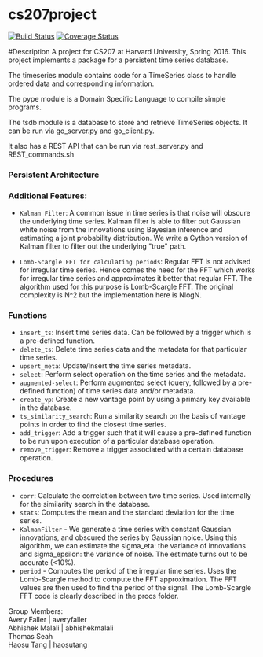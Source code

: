 # cs207project

[![Build Status](https://travis-ci.org/207leftovers/cs207project.svg?branch=master)](https://travis-ci.org/207leftovers/cs207project)
[![Coverage Status](https://coveralls.io/repos/github/207leftovers/cs207project/badge.svg?branch=master)](https://coveralls.io/github/207leftovers/cs207project?branch=master)

#Description
A project for CS207 at Harvard University, Spring 2016.  This project implements a package for a persistent time series database.
<br />

The timeseries module contains code for a TimeSeries class to handle ordered data and corresponding information.  <br />

The pype module is a Domain Specific Language to compile simple programs. <br />

The tsdb module is a database to store and retrieve TimeSeries objects. It can be run via go_server.py and go_client.py. <br />

It also has a REST API that can be run via rest_server.py and REST_commands.sh


### Persistent Architecture



### Additional Features:
* `Kalman Filter`: A common issue in time series is that noise will obscure the underlying time series. Kalman filter is able to filter out Gaussian white noise from the innovations using Bayesian inference and estimating a joint probability distribution. We write a Cython version of Kalman filter to filter out the underlying "true" path.

* `Lomb-Scargle FFT for calculating periods`: Regular FFT is not advised for irregular time series. Hence comes the need for the FFT which works for irregular time series and approximates it better that regular FFT. The algorithm used for this purpose is Lomb-Scargle FFT. The original complexity is N^2 but the implementation here is NlogN.

### Functions
* `insert_ts`: Insert time series data. Can be followed by a trigger which is a pre-defined function.
* `delete_ts`: Delete time series data and the metadata for that particular time series.
* `upsert_meta`: Update/Insert the time series metadata.
* `select`: Perform select operation on the time series and the metadata.
* `augmented-select`: Perform augmented select (query, followed by a pre-defined function) of time series data and/or metadata.
* `create_vp`: Create a new vantage point by using a primary key available in the database.
* `ts_similarity_search`: Run a similarity search on the basis of vantage points in order to find the closest time series.
* `add_trigger`: Add a trigger such that it will cause a pre-defined function to be run upon execution of a particular database operation.
* `remove_trigger`: Remove a trigger associated with a certain database operation.


### Procedures
* `corr`: Calculate the correlation between two time series. Used internally for the similarity search in the database.
* `stats`: Computes the mean and the standard deviation for the time series.
* `KalmanFilter` - We generate a time series with constant Gaussian innovations, and obscured the series by Gaussian noice. Using this algorithm, we can estimate the sigma_eta: the variance of innovations and sigma_epsilon: the variance of noise. The estimate turns out to be accurate (<10%).
* `period` - Computes the period of the irregular time series. Uses the Lomb-Scargle method to compute the FFT approximation. The FFT values are then used to find the period of the signal. The Lomb-Scargle FFT code is clearly described in the procs folder.


Group Members:<br />
Avery Faller | averyfaller <br />
Abhishek Malali | abhishekmalali <br />
Thomas Seah <br />
Haosu Tang | haosutang <br />
